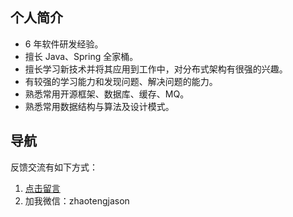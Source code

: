 ## 个人简介
- 6 年软件研发经验。
- 擅长 Java、Spring 全家桶。
- 擅长学习新技术并将其应用到工作中，对分布式架构有很强的兴趣。
- 有较强的学习能力和发现问题、解决问题的能力。
- 熟悉常用开源框架、数据库、缓存、MQ。
- 熟悉常用数据结构与算法及设计模式。


## 导航
反馈交流有如下方式：
1. [点击留言](https://github.com/xttgithub/blog/issues)
2. 加我微信：zhaotengjason

